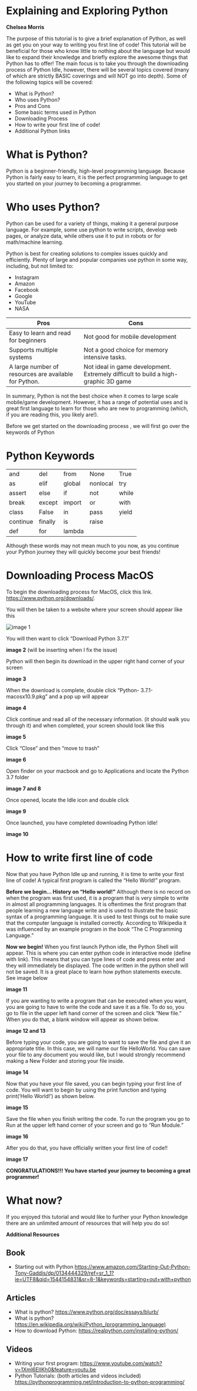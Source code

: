 # Explaining and Exploring Python
**Chelsea Morris**


The purpose of this tutorial is to give a brief explanation of Python, as well as get you on your way to writing you first line of code! This tutorial will be beneficial for those who know little to nothing about the language but would like to expand their knowledge and briefly explore the awesome things that Python has to offer! The main focus is to take you through the downloading process of Python Idle, however, there will be several topics covered (many of which are strictly BASIC coverings and will NOT go into depth). Some of the following topics will be covered:

* What is Python?
* Who uses Python? 
* Pros and Cons
* Some basic terms used in Python
* Downloading Process
* How to write your first line of code! 
* Additional Python links


# What is Python?

Python is a beginner-friendly, high-level programming language. Because Python is fairly easy to learn, it is the perfect programming language to get you started on your journey to becoming a programmer.  

# Who uses Python?

Python can be used for a variety of things, making it a general purpose language. For example, some use python to write scripts, develop web pages, or analyze data, while others use it to put in robots or for math/machine learning. 

Python is best for creating solutions to complex issues quickly and efficiently. Plenty of large and popular companies use python in some way, including, but not limited to: 

* Instagram
* Amazon
* Facebook
* Google
* YouTube
* NASA



| Pros                                                  | Cons                                                                               |
|-------------------------------------------------------|------------------------------------------------------------------------------------|
| Easy to learn and read for beginners                  | Not good for mobile development                                                    |
| Supports multiple systems                             | Not a good choice for memory intensive tasks.                                      |
| A large number of resources are available for Python. | Not ideal in game development. Extremely difficult to build a high-graphic 3D game |



In summary, Python is not the best choice when it comes to large scale mobile/game development. However, it has a range of potential uses and is great first language to learn for those who are new to programming (which, if you are reading this, you likely are!).


Before we get started on the downloading process , we will first go over the keywords of Python

# Python Keywords

|          |         |        |          |       |
|----------|---------|--------|----------|-------|
| and      | del     | from   | None     | True  |
| as       | elif    | global | nonlocal | try   |
| assert   | else    | if     | not      | while |
| break    | except  | import | or       | with  |
| class    | False   | in     | pass     | yield |
| continue | finally | is     | raise    |       |
| def      | for     | lambda |          |       |

Although these words may not mean much to you now, as you continue your Python journey they will quickly become your best friends! 


# Downloading Process MacOS

To begin the downloading process for MacOS, click this link.  https://www.python.org/downloads/. 

You will then be taken to a website where your screen should appear like this

![image 1](image%201)

You will then want to click “Download Python 3.7.1” 

**image 2** (will be inserting when I fix the issue) 

Python will then begin its download in the upper right hand corner of your screen 

**image 3**

When the download is complete, double click “Python- 3.7.1-macosx10.9.pkg” and a pop up will appear 

**image 4**

Click continue and read all of the necessary information. (it should walk you through it) and when completed, your screen should look like this 

**image 5**

Click “Close” and then “move to trash”

**image 6**

Open finder on your macbook and go to Applications and locate the Python 3.7 folder

**image 7 and 8**

Once opened, locate the Idle icon and double click

**image 9**

Once launched, you have completed downloading Python Idle! 

**image 10**



# How to write first line of code

Now that you have Python Idle up and running, it is time to write your first line of code! A typical first program is called the “Hello World!” program. 

**Before we begin… History on “Hello world!”**
Although there is no record on when the program was first used, it is a program that is very simple to write in almost all programming languages.  It is oftentimes the first program that people learning a new language write and is used to illustrate the basic syntax of a programming language. It is used to test things out to make sure that the computer language is installed correctly. According to Wikipedia it was influenced by an example program in the book “The C Programming Language.” 

**Now we begin!**
When you first launch Python idle, the Python Shell will appear. This is where you can enter python code in interactive mode (define with link).  This means that you can type lines of code and press enter and they will immediately be displayed. The code written in the python shell will not be saved. It is a great place to learn how python statements execute. See image below 

**image 11**

If you are wanting to write a program that can be executed when you want, you are going to have to write the code and save it as a file. To do so, you go to file in the upper left hand corner of the screen and click “New file.” When you do that, a blank window will appear as shown below. 

**image 12 and 13**

Before typing your code, you are going to want to save the file and give it an appropriate title. In this case, we will name our file HelloWorld. You can save your file to any document you would like, but I would strongly recommend making a New Folder and storing your file inside. 

**image 14**

Now that you have your file saved, you can begin typing your first line of code. You will want to begin by using the print function and typing print(‘Hello World!’) as shown below. 

**image 15**

Save the file when you finish writing the code.  To run the program you go to Run at the upper left hand corner of your screen and go to “Run Module.”

**image 16**

After you do that, you have officially written your first line of code!!

**image 17**

**CONGRATULATIONS!!!  You have started your journey to becoming a great programmer!**



# What now?
If you enjoyed this tutorial and would like to further your Python knowledge there are an unlimited amount of resources that will help you do so! 

**Additional Resources**

Book
-----
* Starting out with Python https://www.amazon.com/Starting-Out-Python-Tony-Gaddis/dp/0134444329/ref=sr_1_1?ie=UTF8&qid=1544154831&sr=8-1&keywords=starting+out+with+python 

Articles
-------
* What is python? https://www.python.org/doc/essays/blurb/ 
* What is python? https://en.wikipedia.org/wiki/Python_(programming_language) 
* How to download Python: https://realpython.com/installing-python/ 


Videos
-------
* Writing your first program: https://www.youtube.com/watch?v=1Xml6EIIKh0&feature=youtu.be 
* Python Tutorials: (both articles and videos included) https://pythonprogramming.net/introduction-to-python-programming/ 

